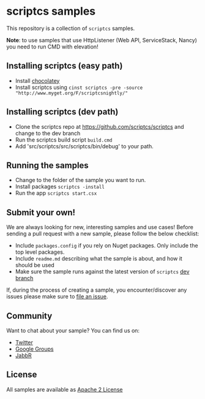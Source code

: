 # scriptcs samples

This repository is a collection of `scriptcs` samples. 

**Note**: to use samples that use HttpListener (Web API, ServiceStack, Nancy) you need to run CMD with elevation!

## Installing scriptcs (easy path)
* Install [chocolatey](http://chocolatey.org/)
* Install scriptcs using `cinst scriptcs -pre -source "http://www.myget.org/F/scriptcsnightly/"`

## Installing scriptcs (dev path)
* Clone the scriptcs repo at https://github.com/scriptcs/scriptcs and change to the dev branch
* Run the scriptcs build script `build.cmd`
* Add 'src/scriptcs/src/scriptcs/bin/debug' to your path.

## Running the samples
* Change to the folder of the sample you want to run.
* Install packages `scriptcs -install`
* Run the app `scriptcs start.csx` 

## Submit your own!
We are always looking for new, interesting samples and use cases!
Before sending a pull request with a new sample, please follow the below checklist:

* Include `packages.config` if you rely on Nuget packages. Only include the top level packages.
* Include `readme.md` describing what the sample is about, and how it should be used
* Make sure the sample runs against the latest version of `scriptcs` [dev branch](https://github.com/scriptcs/scriptcs/tree/dev)

If, during the process of creating a sample, you encounter/discover any issues please make sure to [file an issue](https://github.com/scriptcs/scriptcs/issues).

## Community
Want to chat about your sample? You can find us on:

* [Twitter](https://twitter.com/scriptcsnet)
* [Google Groups](https://groups.google.com/forum/?fromgroups#!forum/scriptcs)
* [JabbR](https://jabbr.net/#/rooms/scriptcs)

## License 
All samples are available as [Apache 2 License](https://github.com/scriptcs/scriptcs-samples/blob/master/LICENSE.md)
